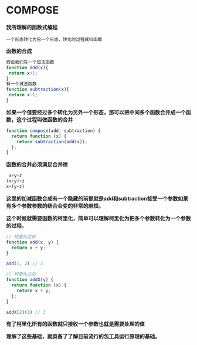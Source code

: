 

# COMPOSE

**我所理解的函数式编程**

```
一个形态转化为另一个形态，转化的过程就叫函数
```

**函数的合成**

```javascript
假设我们有一个加法函数
function add(x){
 return x+1;
}
有一个减法函数
function subtraction(x){
 return x-1;
}
```



**如果一个值要经过多个转化为另外一个形态，那可以把中间多个函数合并成一个函数，这个过程叫做函数的合并**

```javascript
function compose(add, subtraction) {
  return function (x) {
    return subtraction(add(x));
  };
}
```

**函数的合并必须满足合并律**

```javascript
 x+y+z
(x+y)+z
x+(y+z)
```

**这里的加减函数合成有一个隐藏的前提就是add和subtraction接受一个参数如果有多个参数参数的结合会变的非常的麻烦。**

**这个时候就需要函数的柯里化，简单可以理解柯里化为把多个参数转化为一个参数的过程。**

```javascript
// 柯里化之前
function add(x, y) {
  return x + y;
}

add(1, 2) // 3

// 柯里化之后
function addX(y) {
  return function (x) {
    return x + y;
  };
}

addX(2)(1) // 3
```

**有了柯里化所有的函数就只接收一个参数也就是需要处理的值**

**理解了这些基础，就具备了了解目前流行的包工具运行原理的基础。**





